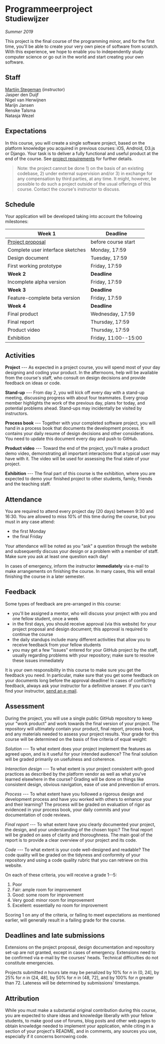 # Programmeerproject<br><small>Studiewijzer</small>

*Summer 2019*

This project is the final course of the programming minor, and for the first time, you'll be able to create your very own piece of software from scratch. With this experience, we hope to enable you to independently study computer science or go out in the world and start creating your own software.


## Staff

[Martijn Stegeman](mailto:help@mprog.nl) (instructor)  
Jasper den Duijf  
Nigel van Herwijnen  
Marijn Jansen  
Renske Talsma  
Natasja Wezel


## Expectations

In this course, you will create a single software project, based on the platform knowledge you acquired in previous courses: iOS, Android, D3.js or Django. Your task is to deliver a fully functional and useful product at the end of the course. See [project requirements](/reference/requirements) for further details.

> Note: the project cannot be done 1) on the basis of an existing codebase, 2) under external supervision and/or 3) in exchange for any compensation by third parties, at any time. It might, however, be possible to do such a project outside of the usual offerings of this course. Contact the course's instructor to discuss.


## Schedule

Your application will be developed taking into account the following milestones:

| Week 1                        | Deadline             |  
| ----------------------------- | -------------------- |  
| [Project proposal](/milestones/project-proposal) | before course start  |  
| Complete user interface sketches | Monday, 17:59     |
| Design document               | Tuesday, 17:59       |  
| First working prototype       | Friday, 17:59        |  
| **Week 2**                    | **Deadline**         |  
| Incomplete alpha version      | Friday, 17:59        |  
| **Week 3**                    | **Deadline**         |  
| Feature-complete beta version | Friday, 17:59        |  
| **Week 4**                    | **Deadline**         |  
| Final product                 | Wednesday, 17:59     |  
| Final report                  | Thursday, 17:59      |  
| Product video                 | Thursday, 17:59      |  
| Exhibition                    | Friday, 11:00--15:00 |  


## Activities

**Project** --- As expected in a project course, you will spend most of your day designing and coding your product. In the afternoons, help will be available from the course's staff, who consult on design decisions and provide feedback on ideas or code.

**Stand-up** --- From day 2, you will kick off every day with a stand-up meeting, discussing progress with about four teammates. Every group member highlights the work of the previous day, plans for today, and potential problems ahead. Stand-ups may incidentally be visited by instructors.

**Process book** --- Together with your completed software project, you will hand in a process book that documents the development process. It contains your daily resume of design decisions and other considerations. You need to update this document every day and push to GitHub.

**Product video** --- Toward the end of the project, you'll make a product demo video, demonstrating all important interactions that a typical user may have with it. The video will be used for assessing the final state of your project.

**Exhibition** --- The final part of this course is the exhibition, where you are expected to demo your finished project to other students, family, friends and the teaching staff.


## Attendance

You are required to attend every project day (20 days) between 9:30 and 16:30. You are allowed to miss 10% of this time during the course, but you must in any case attend:

- the first Monday
- the final Friday

Your attendance will be noted as you "ask" a question through the website and subsequently discuss your design or a problem with a member of staff. Make sure you ask at least one question each day!

In cases of emergency, inform the instructor **immediately** via e-mail to make arrangements on finishing the course. In many cases, this will entail finishing the course in a later semester.


## Feedback

Some types of feedback are pre-arranged in this course:

- you'll be assigned a mentor, who will discuss your project with you and one fellow student, once a week
- in the first days, you should receive approval (via this website) for your project proposal and design document; this approval is required to continue the course
- the daily standups include many different activities that allow you to receive feedback from your fellow students
- you may get a few "issues" entered for your GitHub project by the staff, usually regarding problems with your repository; make sure to resolve these issues immediately

It is your own responsibility in this course to make sure you get the feedback you need. In particular, make sure that you get some feedback on your documents long before the approval deadline! In cases of conflicting feedback, always ask your instructor for a definitive answer. If you can't find your instructor, [send an e-mail](mailto:help@mprog.nl).


## Assessment

During the project, you will use a single public GitHub repository to keep your "work product" and work towards the final version of your project. The repository will ultimately contain your product, final report, process book, and any materials needed to assess your project results. Your grade for this course will be determined on the basis of five criteria of equal weight:

*Solution* --- To what extent does your project implement the features as agreed upon, and is it useful for your intended audience? The final solution will be graded primarily on usefulness and coherence.

*Interaction design* --- To what extent is your project consistent with good practices as described by the platform vendor as well as what you've learned elsewhere in the course? Grading will be done on things like consistent design, obvious navigation, ease of use and prevention of errors.

*Process* --- To what extent have you followed a rigorous design and development process and have you worked with others to enhance your and their learning? The process will be graded on evaluation of rigor as evidenced in your process book, your daily commits and your documentation of code reviews.

*Final report* --- To what extent have you clearly documented your project, the design, and your understanding of the chosen topic? The final report will be graded on axes of clarity and thoroughness. The main goal of the report is to provide a clear overview of your project and its code.

*Code* --- To what extent is your code well-designed and readable? The code quality will be graded  on the tidyness and conformity of your repository and using a code quality rubric that you can retrieve on this website.

On each of these criteria, you will receive a grade 1--5:

1. Poor
2. Fair: ample room for improvement
3. Good: some room for improvement
4. Very good: minor room for improvement
5. Excellent: essentially no room for improvement

Scoring 1 on any of the criteria, or failing to meet expectations as mentioned earlier, will generally result in a failing grade for the course.


## Deadlines and late submissions

Extensions on the project proposal, design documentation and repository set-up are not granted, except in cases of emergency. Extensions need to be confirmed via e-mail by the courses' heads. Technical difficulties do not constitute emergencies.

Projects submitted *n* hours late may be penalized by 10% for *n* in (0, 24], by 25% for *n* in (24, 48], by 50% for *n* in (48, 72], and by 100% for *n* greater than 72. Lateness will be determined by submissions' timestamps.


## Attribution

While you must make a substantial original contribution during this course, you are expected to share ideas and knowledge liberally with your fellow students, to make good use of forums, blog posts and other web pages to obtain knowledge needed to implement your application, while citing in a section of your project's README, and in comments, any sources you use, especially if it concerns borrowing code.
